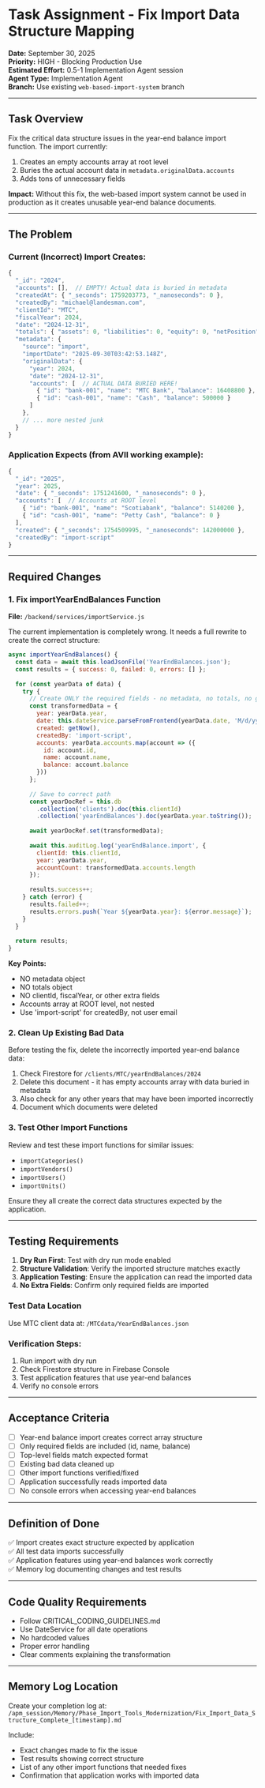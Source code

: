 # Task Assignment - Fix Import Data Structure Mapping

**Date:** September 30, 2025  
**Priority:** HIGH - Blocking Production Use  
**Estimated Effort:** 0.5-1 Implementation Agent session  
**Agent Type:** Implementation Agent  
**Branch:** Use existing `web-based-import-system` branch  

---

## Task Overview

Fix the critical data structure issues in the year-end balance import function. The import currently:
1. Creates an empty accounts array at root level
2. Buries the actual account data in `metadata.originalData.accounts`
3. Adds tons of unnecessary fields

**Impact:** Without this fix, the web-based import system cannot be used in production as it creates unusable year-end balance documents.

---

## The Problem

### Current (Incorrect) Import Creates:
```javascript
{
  "_id": "2024",
  "accounts": [],  // EMPTY! Actual data is buried in metadata
  "createdAt": { "_seconds": 1759203773, "_nanoseconds": 0 },
  "createdBy": "michael@landesman.com",
  "clientId": "MTC",
  "fiscalYear": 2024,
  "date": "2024-12-31",
  "totals": { "assets": 0, "liabilities": 0, "equity": 0, "netPosition": 0 },
  "metadata": {
    "source": "import",
    "importDate": "2025-09-30T03:42:53.148Z",
    "originalData": {
      "year": 2024,
      "date": "2024-12-31",
      "accounts": [  // ACTUAL DATA BURIED HERE!
        { "id": "bank-001", "name": "MTC Bank", "balance": 16408800 },
        { "id": "cash-001", "name": "Cash", "balance": 500000 }
      ]
    },
    // ... more nested junk
  }
}
```

### Application Expects (from AVII working example):
```javascript
{
  "_id": "2025",
  "year": 2025,
  "date": { "_seconds": 1751241600, "_nanoseconds": 0 },
  "accounts": [  // Accounts at ROOT level
    { "id": "bank-001", "name": "Scotiabank", "balance": 5140200 },
    { "id": "cash-001", "name": "Petty Cash", "balance": 0 }
  ],
  "created": { "_seconds": 1754509995, "_nanoseconds": 142000000 },
  "createdBy": "import-script"
}
```

---

## Required Changes

### 1. Fix importYearEndBalances Function

**File:** `/backend/services/importService.js`

The current implementation is completely wrong. It needs a full rewrite to create the correct structure:

```javascript
async importYearEndBalances() {
  const data = await this.loadJsonFile('YearEndBalances.json');
  const results = { success: 0, failed: 0, errors: [] };
  
  for (const yearData of data) {
    try {
      // Create ONLY the required fields - no metadata, no totals, no garbage
      const transformedData = {
        year: yearData.year,
        date: this.dateService.parseFromFrontend(yearData.date, 'M/d/yyyy'),
        created: getNow(),
        createdBy: 'import-script',
        accounts: yearData.accounts.map(account => ({
          id: account.id,
          name: account.name,
          balance: account.balance
        }))
      };
      
      // Save to correct path
      const yearDocRef = this.db
        .collection('clients').doc(this.clientId)
        .collection('yearEndBalances').doc(yearData.year.toString());
        
      await yearDocRef.set(transformedData);
      
      await this.auditLog.log('yearEndBalance.import', {
        clientId: this.clientId,
        year: yearData.year,
        accountCount: transformedData.accounts.length
      });
      
      results.success++;
    } catch (error) {
      results.failed++;
      results.errors.push(`Year ${yearData.year}: ${error.message}`);
    }
  }
  
  return results;
}
```

**Key Points:**
- NO metadata object
- NO totals object
- NO clientId, fiscalYear, or other extra fields
- Accounts array at ROOT level, not nested
- Use 'import-script' for createdBy, not user email

### 2. Clean Up Existing Bad Data

Before testing the fix, delete the incorrectly imported year-end balance data:

1. Check Firestore for `/clients/MTC/yearEndBalances/2024` 
2. Delete this document - it has empty accounts array with data buried in metadata
3. Also check for any other years that may have been imported incorrectly
4. Document which documents were deleted

### 3. Test Other Import Functions

Review and test these import functions for similar issues:
- `importCategories()`
- `importVendors()` 
- `importUsers()`
- `importUnits()`

Ensure they all create the correct data structures expected by the application.

---

## Testing Requirements

1. **Dry Run First**: Test with dry run mode enabled
2. **Structure Validation**: Verify the imported structure matches exactly
3. **Application Testing**: Ensure the application can read the imported data
4. **No Extra Fields**: Confirm only required fields are imported

### Test Data Location
Use MTC client data at: `/MTCdata/YearEndBalances.json`

### Verification Steps:
1. Run import with dry run
2. Check Firestore structure in Firebase Console
3. Test application features that use year-end balances
4. Verify no console errors

---

## Acceptance Criteria

- [ ] Year-end balance import creates correct array structure
- [ ] Only required fields are included (id, name, balance)
- [ ] Top-level fields match expected format
- [ ] Existing bad data cleaned up
- [ ] Other import functions verified/fixed
- [ ] Application successfully reads imported data
- [ ] No console errors when accessing year-end balances

---

## Definition of Done

✅ Import creates exact structure expected by application  
✅ All test data imports successfully  
✅ Application features using year-end balances work correctly  
✅ Memory log documenting changes and test results  

---

## Code Quality Requirements

- Follow CRITICAL_CODING_GUIDELINES.md
- Use DateService for all date operations
- No hardcoded values
- Proper error handling
- Clear comments explaining the transformation

---

## Memory Log Location

Create your completion log at:
`/apm_session/Memory/Phase_Import_Tools_Modernization/Fix_Import_Data_Structure_Complete_[timestamp].md`

Include:
- Exact changes made to fix the issue
- Test results showing correct structure
- List of any other import functions that needed fixes
- Confirmation that application works with imported data
